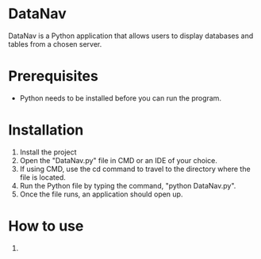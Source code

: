 # DataNav
DataNav is a Python application that allows users to display databases and tables from a chosen server.

# Prerequisites
- Python needs to be installed before you can run the program. 

# Installation
1. Install the project
2. Open the "DataNav.py" file in CMD or an IDE of your choice.
3. If using CMD, use the cd command to travel to the directory where the file is located.
4. Run the Python file by typing the command, "python DataNav.py".
5. Once the file runs, an application should open up.

# How to use
1. 
